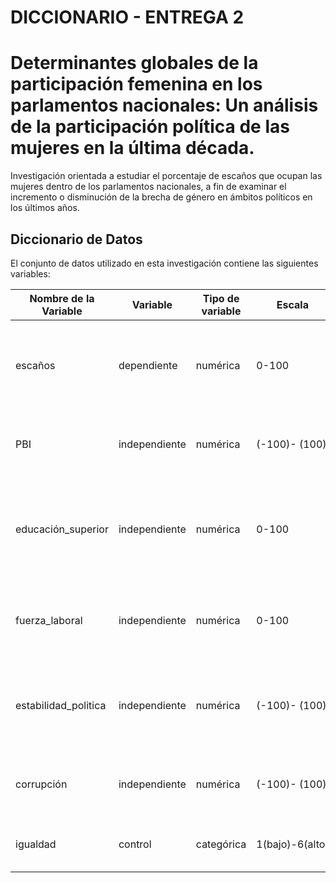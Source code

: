 # DICCIONARIO - ENTREGA 2

# Determinantes globales de la participación femenina en los parlamentos nacionales: Un análisis de la participación política de las mujeres en la última década.

Investigación orientada a estudiar el porcentaje de escaños que ocupan las mujeres dentro de los parlamentos nacionales, a fin de examinar el incremento o disminución de la brecha de género en ámbitos políticos en los últimos años. 

## Diccionario de Datos

El conjunto de datos utilizado en esta investigación contiene las siguientes variables:

| Nombre de la Variable | Variable |  Tipo de variable | Escala | Descripción |
|-------------------------|---------------|---------------|---------------|---------------|
| escaños                 | dependiente | numérica | 0-100 | Proporción de escaños ocupados por mujeres en los parlamentos nacionales |
| PBI                     | independiente | numérica | (-100)- (100) | Crecimiento del PBI en porcentaje anual por país |
| educación_superior      | independiente | numérica | 0-100 | Tasa bruta de graduación de mujeres a nivel de educación superior por país |
| fuerza_laboral          | independiente | numérica | 0-100 | Tasa de participación femenina en la fuerza laboral por país |
| estabilidad_politica    | independiente | numérica | (-100)- (100) | Estimación de la estabilidad política y ausencia de violencia por país |
| corrupción              |  independiente | numérica | (-100)- (100) | Estimación del control de corrupción por país |                                                                                                      
| igualdad            |  control | categórica | 1(bajo)-6(alto) | Calificación de igualdad de género por país |
